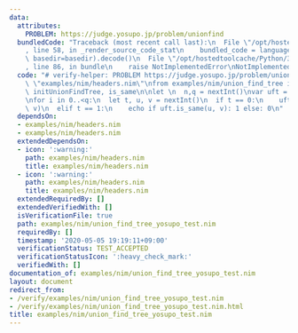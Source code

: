 ```yaml
---
data:
  attributes:
    PROBLEM: https://judge.yosupo.jp/problem/unionfind
  bundledCode: "Traceback (most recent call last):\n  File \"/opt/hostedtoolcache/Python/3.8.5/x64/lib/python3.8/site-packages/onlinejudge_verify/documentation/build.py\"\
    , line 58, in _render_source_code_stat\n    bundled_code = language.bundle(stat.path,\
    \ basedir=basedir).decode()\n  File \"/opt/hostedtoolcache/Python/3.8.5/x64/lib/python3.8/site-packages/onlinejudge_verify/languages/nim.py\"\
    , line 86, in bundle\n    raise NotImplementedError\nNotImplementedError\n"
  code: "# verify-helper: PROBLEM https://judge.yosupo.jp/problem/unionfind\n\ninclude\
    \ \"examples/nim/headers.nim\"\nfrom examples/nim/union_find_tree import unite_trees,\
    \ initUnionFindTree, is_same\n\nlet \n  n,q = nextInt()\nvar uft = initUnionFindTree(n)\n\
    \nfor i in 0..<q:\n  let t, u, v = nextInt()\n  if t == 0:\n    uft.unite_trees(u,\
    \ v)\n  elif t == 1:\n    echo if uft.is_same(u, v): 1 else: 0\n"
  dependsOn:
  - examples/nim/headers.nim
  - examples/nim/headers.nim
  extendedDependsOn:
  - icon: ':warning:'
    path: examples/nim/headers.nim
    title: examples/nim/headers.nim
  - icon: ':warning:'
    path: examples/nim/headers.nim
    title: examples/nim/headers.nim
  extendedRequiredBy: []
  extendedVerifiedWith: []
  isVerificationFile: true
  path: examples/nim/union_find_tree_yosupo_test.nim
  requiredBy: []
  timestamp: '2020-05-05 19:19:11+09:00'
  verificationStatus: TEST_ACCEPTED
  verificationStatusIcon: ':heavy_check_mark:'
  verifiedWith: []
documentation_of: examples/nim/union_find_tree_yosupo_test.nim
layout: document
redirect_from:
- /verify/examples/nim/union_find_tree_yosupo_test.nim
- /verify/examples/nim/union_find_tree_yosupo_test.nim.html
title: examples/nim/union_find_tree_yosupo_test.nim
---
```

